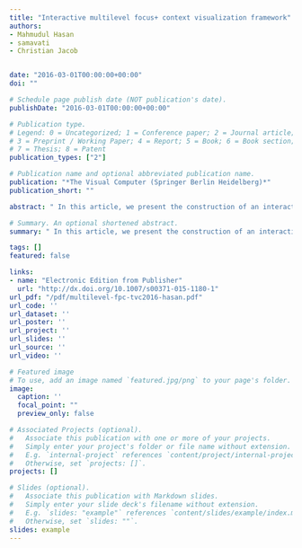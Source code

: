 ```yaml
---
title: "Interactive multilevel focus+ context visualization framework"
authors:
- Mahmudul Hasan
- samavati
- Christian Jacob


date: "2016-03-01T00:00:00+00:00"
doi: ""

# Schedule page publish date (NOT publication's date).
publishDate: "2016-03-01T00:00:00+00:00"

# Publication type.
# Legend: 0 = Uncategorized; 1 = Conference paper; 2 = Journal article;
# 3 = Preprint / Working Paper; 4 = Report; 5 = Book; 6 = Book section;
# 7 = Thesis; 8 = Patent
publication_types: ["2"]

# Publication name and optional abbreviated publication name.
publication: "*The Visual Computer (Springer Berlin Heidelberg)*"
publication_short: ""

abstract: " In this article, we present the construction of an interactive multilevel focus+context visualization framework for the navigation and exploration of large-scale 2D and 3D images. The presented framework utilizes a balanced multiresolution technique supported by a balanced wavelet transform (BWT). It extends the mode of focus+context visualization, where spatially separate magnification of regions of interest (ROIs) is performed, as opposed to in-place magnification. Each resulting visualization scenario resembles a tree structure, where the root constitutes the main context, each non-root internal node plays the dual roles of both focus and context, and each leaf solely represents a focus. Our developed prototype supports interactive manipulation of the visualization hierarchy, such as addition and deletion of ROIs and desired changes in their resolutions at any level of the hierarchy on the fly. We describe …"

# Summary. An optional shortened abstract.
summary: " In this article, we present the construction of an interactive multilevel focus+context visualization framework for the navigation and exploration of large-scale 2D and 3D images. The presented framework utilizes a balanced multiresolution technique supported by a balanced wavelet transform (BWT). It extends the mode of focus+context visualization, where spatially separate magnification of regions of interest (ROIs) is performed, as opposed to in-place magnification. Each resulting visualizatio..."

tags: []
featured: false

links:
- name: "Electronic Edition from Publisher"
  url: "http://dx.doi.org/10.1007/s00371-015-1180-1"
url_pdf: "/pdf/multilevel-fpc-tvc2016-hasan.pdf"
url_code: ''
url_dataset: ''
url_poster: ''
url_project: ''
url_slides: ''
url_source: ''
url_video: ''

# Featured image
# To use, add an image named `featured.jpg/png` to your page's folder. 
image:
  caption: ''
  focal_point: ""
  preview_only: false

# Associated Projects (optional).
#   Associate this publication with one or more of your projects.
#   Simply enter your project's folder or file name without extension.
#   E.g. `internal-project` references `content/project/internal-project/index.md`.
#   Otherwise, set `projects: []`.
projects: []

# Slides (optional).
#   Associate this publication with Markdown slides.
#   Simply enter your slide deck's filename without extension.
#   E.g. `slides: "example"` references `content/slides/example/index.md`.
#   Otherwise, set `slides: ""`.
slides: example
---
```

